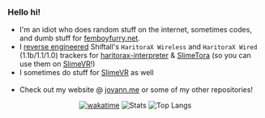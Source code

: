 ### Hello hi! 
* I'm an idiot who does random stuff on the internet, sometimes codes, and dumb stuff for [femboyfurry.net](https://femboyfurry.net).<br>
* I [reverse engineered](https://github.com/JovannMC/haritora-gx-poc) Shiftall's `HaritoraX Wireless` and `HaritoraX Wired` (1.1b/1.1/1.0) trackers for [haritorax-interpreter](https://github.com/JovannMC/haritorax-interpreter) & [SlimeTora](https://github.com/OCSYT/SlimeTora) (so you can use them on [SlimeVR](https://github.com/SlimeVR)!)
* I sometimes do stuff for [SlimeVR](https://github.com/SlimeVR) as well
<br><br>
* Check out my website @ [jovann.me](https://jovann.me) or some of my other repositories!

<div align="center">
  
[![wakatime](https://wakatime.com/badge/user/3f0ed1ab-5102-42ce-9a32-d63c5d9e840c.svg)](https://wakatime.com/@3f0ed1ab-5102-42ce-9a32-d63c5d9e840c)
![Stats](https://github-readme-stats.vercel.app/api?username=JovannMC&&hide_title=true&show_icons=true&theme=github_dark&hide_border=true)
![Top Langs](https://github-readme-stats.vercel.app/api/top-langs/?username=JovannMC&hide_title=true&theme=github_dark&hide_border=true&layout=compact)

</div>
